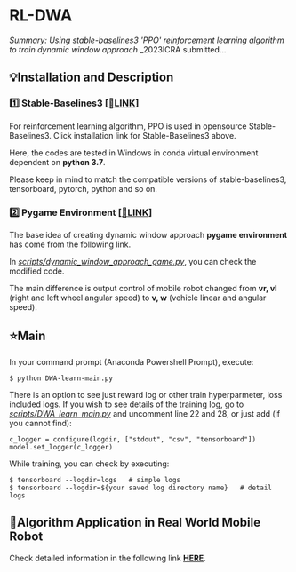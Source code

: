 # RL-DWA
_Summary: Using stable-baselines3 'PPO' reinforcement learning algorithm to train dynamic window approach_
_2023ICRA submitted...

## :bulb:Installation and Description

### :one: Stable-Baselines3  [[:link:LINK](https://stable-baselines3.readthedocs.io/en/master/)]

For reinforcement learning algorithm, PPO is used in opensource Stable-Baselines3. Click installation link for Stable-Baselines3 above.

Here, the codes are tested in Windows in conda virtual environment dependent on __python 3.7__.

Please keep in mind to match the compatible versions of stable-baselines3, tensorboard, pytorch, python and so on.


### :two: Pygame Environment  [[:link:LINK](https://www.youtube.com/watch?v=Mdg9ElewwA0&t=6s)]

The base idea of creating dynamic window approach **pygame environment** has come from the following link.

In [_scripts/dynamic_window_approach_game.py_](https://github.com/BlackTea12/RL-DWA/blob/main/scripts/dynamic_window_approach_game.py), you can check the modified code.

The main difference is output control of mobile robot changed from __vr, vl__ (right and left wheel angular speed) to __v, w__ (vehicle linear and angular speed).


## :star:Main
In your command prompt (Anaconda Powershell Prompt), execute:

    $ python DWA-learn-main.py
    
There is an option to see just reward log or other train hyperparmeter, loss included logs.
If you wish to see details of the training log, go to [_scripts/DWA_learn_main.py_](https://github.com/BlackTea12/RL-DWA/blob/main/scripts/DWA_learn_main.py) and uncomment line 22 and 28, or just add (if you cannot find):


    c_logger = configure(logdir, ["stdout", "csv", "tensorboard"])
    model.set_logger(c_logger)
    
While training, you can check by executing:

    $ tensorboard --logdir=logs   # simple logs
    $ tensorboard --logdir=${your saved log directory name}   # detail logs
    
## :trolleybus:Algorithm Application in Real World Mobile Robot
Check detailed information in the following link **[HERE](https://github.com/BlackTea12/RL-DWA/tree/main/ros-melodic)**.
